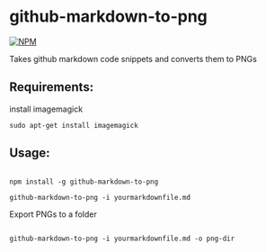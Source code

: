 # github-markdown-to-png

[![NPM](https://nodei.co/npm/github-markdown-to-png.png?downloads=true&downloadRank=true&stars=true)](https://nodei.co/npm/github-markdown-to-png/)

Takes github markdown code snippets and converts them to PNGs

## Requirements:

install imagemagick

```
sudo apt-get install imagemagick
```

## Usage:

```

npm install -g github-markdown-to-png

github-markdown-to-png -i yourmarkdownfile.md

```

Export PNGs to a folder

```

github-markdown-to-png -i yourmarkdownfile.md -o png-dir

```
